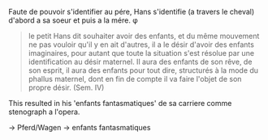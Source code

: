 Faute de pouvoir s'identifier au pére, Hans s'identifie (a travers le cheval) d'abord a sa soeur et puis a la mére.   φ

>le petit Hans dit souhaiter avoir des enfants, et du même mouvement ne pas vouloir qu'il y en ait d'autres, il a le désir d'avoir des enfants imaginaires, pour autant que toute la situation s'est résolue par une identification au désir maternel. Il aura des enfants de son rêve, de son esprit, il aura des enfants pour tout dire, structurés à la mode du phallus maternel, dont en fin de compte il va faire l'objet de son propre désir. (Sem. IV)

This resulted in his 'enfants fantasmatiques' de sa carriere comme stenograph a l'opera. 

-> Pferd/Wagen -> enfants fantasmatiques  
